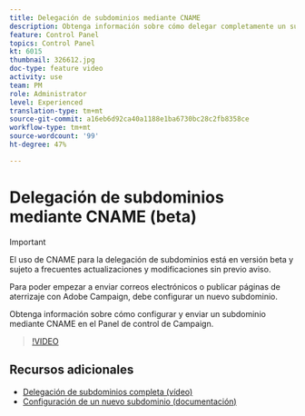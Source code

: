 ```yaml
---
title: Delegación de subdominios mediante CNAME
description: Obtenga información sobre cómo delegar completamente un subdominio a Adobe Campaign.
feature: Control Panel
topics: Control Panel
kt: 6015
thumbnail: 326612.jpg
doc-type: feature video
activity: use
team: PM
role: Administrator
level: Experienced
translation-type: tm+mt
source-git-commit: a16eb6d92ca40a1188e1ba6730bc28c2fb8358ce
workflow-type: tm+mt
source-wordcount: '99'
ht-degree: 47%

---
```



# Delegación de subdominios mediante CNAME (beta)

>[!IMPORTANT]
>
> El uso de CNAME para la delegación de subdominios está en versión beta y sujeto a frecuentes actualizaciones y modificaciones sin previo aviso.

Para poder empezar a enviar correos electrónicos o publicar páginas de aterrizaje con Adobe Campaign, debe configurar un nuevo subdominio.

Obtenga información sobre cómo configurar y enviar un subdominio mediante CNAME en el Panel de control de Campaign.

>[!VIDEO](https://video.tv.adobe.com/v/326612?quality=12)

## Recursos adicionales

* [Delegación de subdominios completa (vídeo)](./subdomain-delegation.md)
* [Configuración de un nuevo subdominio (documentación)](https://docs.adobe.com/content/help/es-ES/control-panel/using/subdomains-and-certificates/setting-up-new-subdomain.html)
